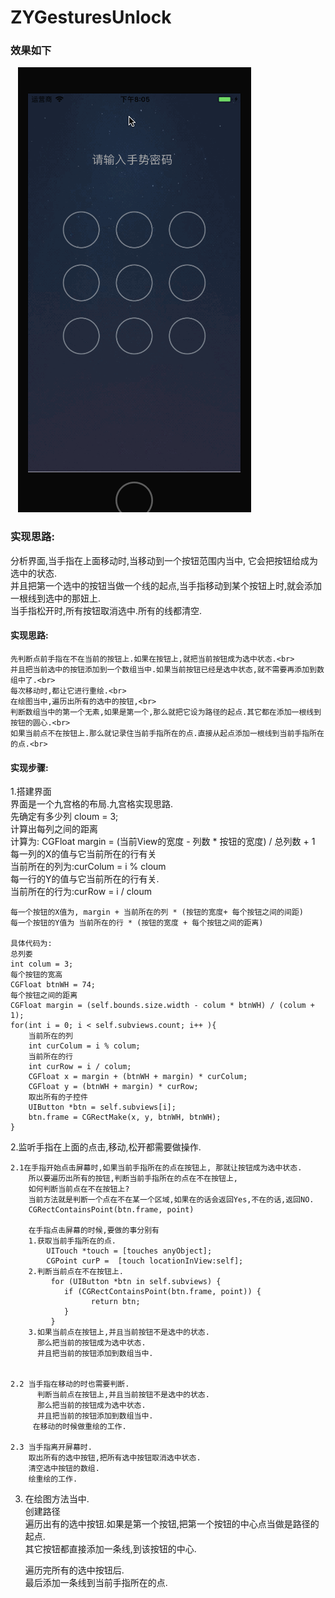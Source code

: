 # ZYGesturesUnlock
### 效果如下<br>
    ![](https://github.com/coderZYGui/ZYGesturesUnlock/blob/master/ZYGesturesUnlock/img/ZYGesturesUnlock.gif)<br>

### 实现思路:
分析界面,当手指在上面移动时,当移动到一个按钮范围内当中, 它会把按钮给成为选中的状态.<br>
并且把第一个选中的按钮当做一个线的起点,当手指移动到某个按钮上时,就会添加一根线到选中的那妞上.<br>
当手指松开时,所有按钮取消选中.所有的线都清空.<br>

#### 实现思路:<br>
	先判断点前手指在不在当前的按钮上.如果在按钮上,就把当前按钮成为选中状态.<br>
	并且把当前选中的按钮添加到一个数组当中.如果当前按钮已经是选中状态,就不需要再添加到数组中了.<br>
	每次移动时,都让它进行重绘.<br>
	在绘图当中,遍历出所有的选中的按钮,<br>
	判断数组当中的第一个无素,如果是第一个,那么就把它设为路径的起点.其它都在添加一根线到按钮的圆心.<br>
	如果当前点不在按钮上.那么就记录住当前手指所在的点.直接从起点添加一根线到当前手指所在的点.<br>
	

#### 实现步骤:<br>
1.搭建界面<br>
    界面是一个九宫格的布局.九宫格实现思路.<br>
	先确定有多少列  cloum = 3;<br>
	计算出每列之间的距离<br>
	计算为: CGFloat margin = (当前View的宽度 - 列数 * 按钮的宽度) / 总列数 + 1<br>
	每一列的X的值与它当前所在的行有关<br>
	当前所在的列为:curColum = i % cloum<br>
	每一行的Y的值与它当前所在的行有关.<br>
	当前所在的行为:curRow = i / cloum<br>
	
	每一个按钮的X值为, margin + 当前所在的列 * (按钮的宽度+ 每个按钮之间的间距)
	每一个按钮的Y值为 当前所在的行 * (按钮的宽度 + 每个按钮之间的距离)
	
	具体代码为:
	总列娄
	int colum = 3;
	每个按钮的宽高
	CGFloat btnWH = 74;
	每个按钮之间的距离
	CGFloat margin = (self.bounds.size.width - colum * btnWH) / (colum + 1);
    for(int i = 0; i < self.subviews.count; i++ ){
		当前所在的列
        int curColum = i % colum;
        当前所在的行
        int curRow = i / colum;
        CGFloat x = margin + (btnWH + margin) * curColum;
        CGFloat y = (btnWH + margin) * curRow;
        取出所有的子控件
        UIButton *btn = self.subviews[i];
        btn.frame = CGRectMake(x, y, btnWH, btnWH);
    }
    
 2.监听手指在上面的点击,移动,松开都需要做操作.
 	
 	2.1在手指开始点击屏幕时,如果当前手指所在的点在按钮上, 那就让按钮成为选中状态.
		所以要遍历出所有的按钮,判断当前手指所在的点在不在按钮上,
		如何判断当前点在不在按钮上?
		当前方法就是判断一个点在不在某一个区域,如果在的话会返回Yes,不在的话,返回NO.
		CGRectContainsPoint(btn.frame, point)
 	
		在手指点击屏幕的时候,要做的事分别有
		1.获取当前手指所在的点.
			UITouch *touch = [touches anyObject];
			CGPoint curP =  [touch locationInView:self];
		2.判断当前点在不在按钮上.
			 for (UIButton *btn in self.subviews) {
    			if (CGRectContainsPoint(btn.frame, point)) {
      				  return btn;
    			}
		     }
   		3.如果当前点在按钮上,并且当前按钮不是选中的状态.
   		  那么把当前的按钮成为选中状态.
   		  并且把当前的按钮添加到数组当中.

   	
   	2.2 当手指在移动的时也需要判断.
		  判断当前点在按钮上,并且当前按钮不是选中的状态.
   		  那么把当前的按钮成为选中状态.
   		  并且把当前的按钮添加到数组当中.
		 在移动的时候做重绘的工作.
		 
    2.3 当手指离开屏幕时.
        取出所有的选中按钮,把所有选中按钮取消选中状态.
        清空选中按钮的数组.
        绘重绘的工作.
        
        
 3. 在绘图方法当中.<br>
 	创建路径 <br>
 	遍历出有的选中按钮.如果是第一个按钮,把第一个按钮的中心点当做是路径的起点.<br>
 	其它按钮都直接添加一条线,到该按钮的中心.<br>
 	
 	遍历完所有的选中按钮后.<br>
 	最后添加一条线到当前手指所在的点.<br>
  
